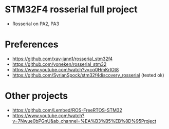 # STM32F4 rosserial full project
- Rosserial on PA2, PA3
# Preferences
- https://github.com/xav-jann1/rosserial_stm32f4
- https://github.com/yoneken/rosserial_stm32
- https://www.youtube.com/watch?v=cq0HmKrIOt8
- https://github.com/SyrianSpock/stm32f4discovery_rosserial (tested ok)
# Other projects
- https://github.com/Lembed/ROS-FreeRTOS-STM32
- https://www.youtube.com/watch?v=7Nwue0bPGnU&ab_channel=%EA%B3%B5%EB%8D%95Project